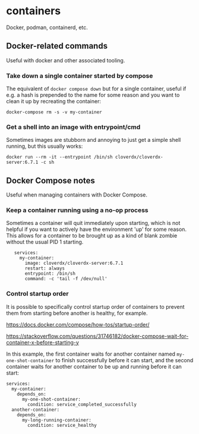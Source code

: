 # containers

Docker, podman, containerd, etc.

## Docker-related commands

Useful with docker and other associated tooling.

### Take down a single container started by compose

The equivalent of `docker compose down` but for a single container, useful if e.g. a hash is prepended to the name for some reason and you want to clean it up by recreating the container:

    docker-compose rm -s -v my-container

### Get a shell into an image with entrypoint/cmd

Sometimes images are stubborn and annoying to just get a simple shell running, but this usually works:

    docker run --rm -it --entrypoint /bin/sh cloverdx/cloverdx-server:6.7.1 -c sh

## Docker Compose notes

Useful when managing containers with Docker Compose.

### Keep a container running using a no-op process

Sometimes a container will quit immediately upon starting, which is not helpful if you want to actively have the environment 'up' for some reason. This allows for a container to be brought up as a kind of blank zombie without the usual PID 1 starting.

       services:
         my-container:
           image: cloverdx/cloverdx-server:6.7.1
           restart: always
           entrypoint: /bin/sh
           command: -c 'tail -f /dev/null'

### Control startup order

It is possible to specifically control startup order of containers to prevent them from starting before another is healthy, for example.

https://docs.docker.com/compose/how-tos/startup-order/

https://stackoverflow.com/questions/31746182/docker-compose-wait-for-container-x-before-starting-y

In this example, the first container waits for another container named `my-one-shot-container` to finish successfully before it can start, and the second container waits for another container to be up and running before it can start:

    services:
      my-container:
        depends_on:
          my-one-shot-container:
            condition: service_completed_successfully
      another-container:
        depends_on:
          my-long-running-container:
            condition: service_healthy

